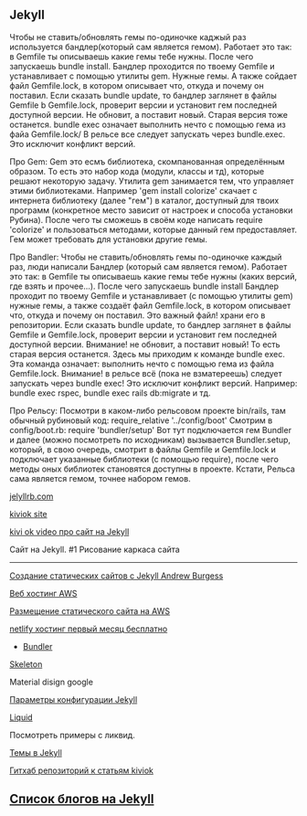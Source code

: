 Jekyll
---

Чтобы не ставить/обновлять гемы по-одиночке каджый раз используется бандлер(который сам является гемом). Работает это так: в Gemfile ты описываешь какие гемы тебе нужны. После чего запускаешь bundle install. Бандлер проходится по твоему Gemfile и устанавливает с помощью утилиты gem. Нужные гемы. А также сойдает файл Gemfile.lock, в котором описывает что, откуда и почему он поставил. Если сказать bundle update, то бандлер заглянет в файлы Gemfile b Gemfile.lock, проверит версии и установит гем последней доступной версии. Не обновит, а поставит новый. Старая версия тоже останется. 
bundle exec означает выполнить нечто с помощью гема из файа Gemfile.lock/ В рельсе все следует запускать через bundle.exec. Это исключит конфликт версий.

Про Gem:
Gem это есмъ библиотека, скомпанованная определённым образом. То есть это набор кода (модули, классы и тд), которые решают некоторую задачу.
Утилита gem занимается тем, что управляет этими библиотеками. Например 'gem install colorize' скачает с интернета библиотеку (далее "гем") в каталог, доступный для твоих программ (конкретное место зависит от настроек и способа установки Рубина). После чего ты сможешь в своём коде написать require 'colorize' и пользоваться методами, которые данный гем предоставляет. Гем может требовать для установки другие гемы.

Про Bandler:
Чтобы не ставить/обновлять гемы по-одиночке каждый раз, люди написали Бандлер (который сам является гемом). Работает это так: в Gemfile ты описываешь какие гемы тебе нужны (каких версий, где взять и прочее...). После чего запускаешь bundle install Бандлер проходит по твоему Gemfile и устанавливает (с помощью утилиты gem) нужные гемы, а также создаёт файл Gemfile.lock, в котором описывает что, откуда и почему он поставил. Это важный файл! храни его в репозитории.
Если сказать bundle update, то бандлер заглянет в файлы Gemfile и Gemfile.lock, проверит версии и установит гем последней доступной версии. Внимание! не обновит, а поставит новый! То есть старая версия останется.
Здесь мы приходим к команде bundle exec. Эта команда означает: выполнить нечто с помощью гема из файла Gemfile.lock. Внимание! в рельсе всё (пока не взматереешь) следует запускать через bundle exec! Это исключит конфликт версий. Например: bundle exec rspec, bundle exec rails db:migrate и тд.

Про Рельсу:
Посмотри в каком-либо рельсовом проекте bin/rails, там обычный рубиновый код: require_relative '../config/boot'
Смотрим в config/boot.rb: require 'bundler/setup' Вот тут подключается гем Bundler и далее (можно посмотреть по исходникам) вызывается Bundler.setup, который, в свою очередь, смотрит в файлы Gemfile и Gemfile.lock и подключает указанные библиотеки (с помощью require), после чего методы оных библиотек становятся доступны в проекте. Кстати, Рельса сама является гемом, точнее набором гемов.

[jelyllrb.com](https://jekyllrb.com/)

[kiviok site](http://kiviok.github.io/2016/09/16/using-webstorm-for-jekyll/)

[kivi ok video про сайт на Jekyll](https://robotkang-cc.translate.goog/19620.html?_x_tr_sl=auto&_x_tr_tl=ru&_x_tr_hl=ru)

Сайт на Jekyll. #1 Рисование каркаса сайта
___
[Создание статических сайтов с Jekyll Andrew Burgess](https://code.tutsplus.com/ru/articles/building-static-sites-with-jekyll--net-22211)

[Веб хостинг AWS](https://aws.amazon.com/ru/websites/)

[Размещение статического сайта на AWS](https://aws.amazon.com/ru/getting-started/hands-on/host-static-website/)

[netlify хостинг первый месяц бесплатно](https://www.netlify.com/)

- [Bundler](https://bundler.io/v2.4/man/bundle-exec.1.html)



[Skeleton](http://getskeleton.com/)

Material disign google

[Параметры конфигурации Jekyll](https://jekyllrb-com.translate.goog/docs/configuration/options/?_x_tr_sl=auto&_x_tr_tl=ru&_x_tr_hl=ru)

[Liquid](https://shopify.github.io/liquid/)

Посмотреть примеры с ликвид.

[Темы в Jekyll](https://jekyllrb-com.translate.goog/docs/themes/?_x_tr_sl=auto&_x_tr_tl=ru&_x_tr_hl=ru)

[Гитхаб репозиторий к статьям kiviok](https://github.com/kiviok/jekyllcosmo)


[Список блогов на Jekyll](https://github.com/jekyll/jekyll/wiki/Sites)
---
